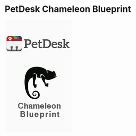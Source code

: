 # PetDesk Chameleon Blueprint
![Plate cover](https://github.com/kakoga/z-vet-template-3.0/blob/master/shield.png)

